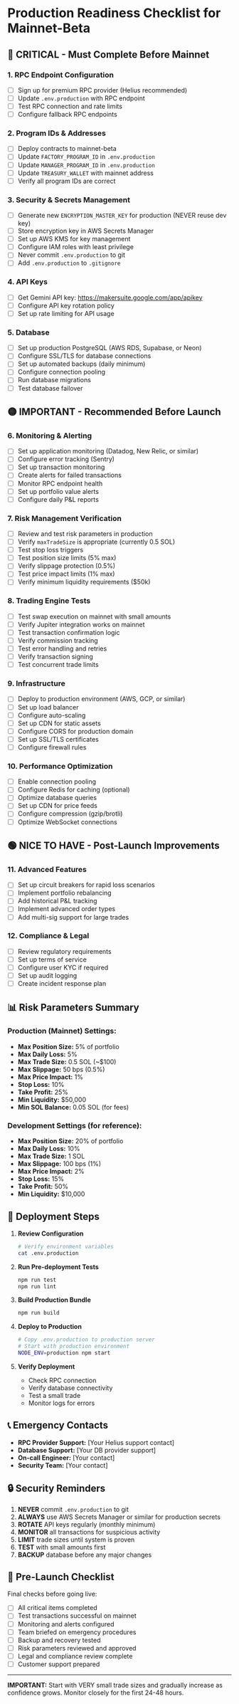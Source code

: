 # Production Readiness Checklist for Mainnet-Beta

## 🔴 CRITICAL - Must Complete Before Mainnet

### 1. RPC Endpoint Configuration
- [ ] Sign up for premium RPC provider (Helius recommended)
- [ ] Update `.env.production` with RPC endpoint
- [ ] Test RPC connection and rate limits
- [ ] Configure fallback RPC endpoints

### 2. Program IDs & Addresses
- [ ] Deploy contracts to mainnet-beta
- [ ] Update `FACTORY_PROGRAM_ID` in `.env.production`
- [ ] Update `MANAGER_PROGRAM_ID` in `.env.production`
- [ ] Update `TREASURY_WALLET` with mainnet address
- [ ] Verify all program IDs are correct

### 3. Security & Secrets Management
- [ ] Generate new `ENCRYPTION_MASTER_KEY` for production (NEVER reuse dev key)
- [ ] Store encryption key in AWS Secrets Manager
- [ ] Set up AWS KMS for key management
- [ ] Configure IAM roles with least privilege
- [ ] Never commit `.env.production` to git
- [ ] Add `.env.production` to `.gitignore`

### 4. API Keys
- [ ] Get Gemini API key: https://makersuite.google.com/app/apikey
- [ ] Configure API key rotation policy
- [ ] Set up rate limiting for API usage

### 5. Database
- [ ] Set up production PostgreSQL (AWS RDS, Supabase, or Neon)
- [ ] Configure SSL/TLS for database connections
- [ ] Set up automated backups (daily minimum)
- [ ] Configure connection pooling
- [ ] Run database migrations
- [ ] Test database failover

## 🟡 IMPORTANT - Recommended Before Launch

### 6. Monitoring & Alerting
- [ ] Set up application monitoring (Datadog, New Relic, or similar)
- [ ] Configure error tracking (Sentry)
- [ ] Set up transaction monitoring
- [ ] Create alerts for failed transactions
- [ ] Monitor RPC endpoint health
- [ ] Set up portfolio value alerts
- [ ] Configure daily P&L reports

### 7. Risk Management Verification
- [ ] Review and test risk parameters in production
- [ ] Verify `maxTradeSize` is appropriate (currently 0.5 SOL)
- [ ] Test stop loss triggers
- [ ] Test position size limits (5% max)
- [ ] Verify slippage protection (0.5%)
- [ ] Test price impact limits (1% max)
- [ ] Verify minimum liquidity requirements ($50k)

### 8. Trading Engine Tests
- [ ] Test swap execution on mainnet with small amounts
- [ ] Verify Jupiter integration works on mainnet
- [ ] Test transaction confirmation logic
- [ ] Verify commission tracking
- [ ] Test error handling and retries
- [ ] Verify transaction signing
- [ ] Test concurrent trade limits

### 9. Infrastructure
- [ ] Deploy to production environment (AWS, GCP, or similar)
- [ ] Set up load balancer
- [ ] Configure auto-scaling
- [ ] Set up CDN for static assets
- [ ] Configure CORS for production domain
- [ ] Set up SSL/TLS certificates
- [ ] Configure firewall rules

### 10. Performance Optimization
- [ ] Enable connection pooling
- [ ] Configure Redis for caching (optional)
- [ ] Optimize database queries
- [ ] Set up CDN for price feeds
- [ ] Configure compression (gzip/brotli)
- [ ] Optimize WebSocket connections

## 🟢 NICE TO HAVE - Post-Launch Improvements

### 11. Advanced Features
- [ ] Set up circuit breakers for rapid loss scenarios
- [ ] Implement portfolio rebalancing
- [ ] Add historical P&L tracking
- [ ] Implement advanced order types
- [ ] Add multi-sig support for large trades

### 12. Compliance & Legal
- [ ] Review regulatory requirements
- [ ] Set up terms of service
- [ ] Configure user KYC if required
- [ ] Set up audit logging
- [ ] Create incident response plan

## 📊 Risk Parameters Summary

### Production (Mainnet) Settings:
- **Max Position Size:** 5% of portfolio
- **Max Daily Loss:** 5% 
- **Max Trade Size:** 0.5 SOL (~$100)
- **Max Slippage:** 50 bps (0.5%)
- **Max Price Impact:** 1%
- **Stop Loss:** 10%
- **Take Profit:** 25%
- **Min Liquidity:** $50,000
- **Min SOL Balance:** 0.05 SOL (for fees)

### Development Settings (for reference):
- **Max Position Size:** 20% of portfolio
- **Max Daily Loss:** 10%
- **Max Trade Size:** 1 SOL
- **Max Slippage:** 100 bps (1%)
- **Max Price Impact:** 2%
- **Stop Loss:** 15%
- **Take Profit:** 50%
- **Min Liquidity:** $10,000

## 🚀 Deployment Steps

1. **Review Configuration**
   ```bash
   # Verify environment variables
   cat .env.production
   ```

2. **Run Pre-deployment Tests**
   ```bash
   npm run test
   npm run lint
   ```

3. **Build Production Bundle**
   ```bash
   npm run build
   ```

4. **Deploy to Production**
   ```bash
   # Copy .env.production to production server
   # Start with production environment
   NODE_ENV=production npm start
   ```

5. **Verify Deployment**
   - Check RPC connection
   - Verify database connectivity
   - Test a small trade
   - Monitor logs for errors

## 📞 Emergency Contacts

- **RPC Provider Support:** [Your Helius support contact]
- **Database Support:** [Your DB provider support]
- **On-call Engineer:** [Your contact]
- **Security Team:** [Your contact]

## 🔒 Security Reminders

1. **NEVER** commit `.env.production` to git
2. **ALWAYS** use AWS Secrets Manager or similar for production secrets
3. **ROTATE** API keys regularly (monthly minimum)
4. **MONITOR** all transactions for suspicious activity
5. **LIMIT** trade sizes until system is proven
6. **TEST** with small amounts first
7. **BACKUP** database before any major changes

## 📝 Pre-Launch Checklist

Final checks before going live:

- [ ] All critical items completed
- [ ] Test transactions successful on mainnet
- [ ] Monitoring and alerts configured
- [ ] Team briefed on emergency procedures
- [ ] Backup and recovery tested
- [ ] Risk parameters reviewed and approved
- [ ] Legal and compliance review complete
- [ ] Customer support prepared

---

**IMPORTANT:** Start with VERY small trade sizes and gradually increase as confidence grows. Monitor closely for the first 24-48 hours.
